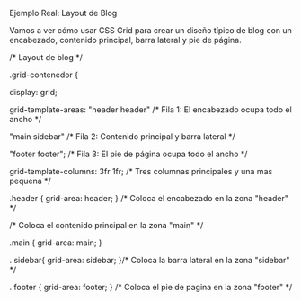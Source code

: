 Ejemplo Real: Layout de Blog

Vamos a ver cómo usar CSS Grid para crear un diseño típico de blog con un encabezado, contenido principal, barra lateral y
pie de página.


/* Layout de blog */

.grid-contenedor {

display: grid;

grid-template-areas:
"header header" /* Fila 1: El encabezado ocupa todo el ancho */

"main sidebar" /* Fila 2: Contenido principal y barra lateral */

"footer footer"; /* Fila 3: El pie de página ocupa todo el ancho */

grid-template-columns: 3fr 1fr; /* Tres columnas principales y una mas pequena */

.header { grid-area: header; } /* Coloca el encabezado en la zona "header" */




/* Coloca el contenido principal en la zona "main" */

.main { grid-area: main; }

. sidebar{ grid-area: sidebar; }/* Coloca la barra lateral en la zona "sidebar" */

. footer { grid-area: footer; } /* Coloca el pie de pagina en la zona "footer" */

